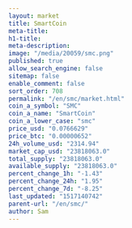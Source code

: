 ```yaml
---
layout: market
title: SmartCoin
meta-title: 
h1-title: 
meta-description: 
image: "/media/20059/smc.png"
published: true
allow_search_engine: false
sitemap: false
enable_comment: false
sort_order: 708
permalink: "/en/smc/market.html"
coin_a_symbol: "SMC"
coin_a_name: "SmartCoin"
coin_a_lower_case: "smc"
price_usd: "0.0766629"
price_btc: "0.00000652"
24h_volume_usd: "2314.94"
market_cap_usd: "23818063.0"
total_supply: "23818063.0"
available_supply: "23818063.0"
percent_change_1h: "-1.43"
percent_change_24h: "1.95"
percent_change_7d: "-8.25"
last_updated: "1517140742"
parent-url: "/en/smc/"
author: Sam
---
```


